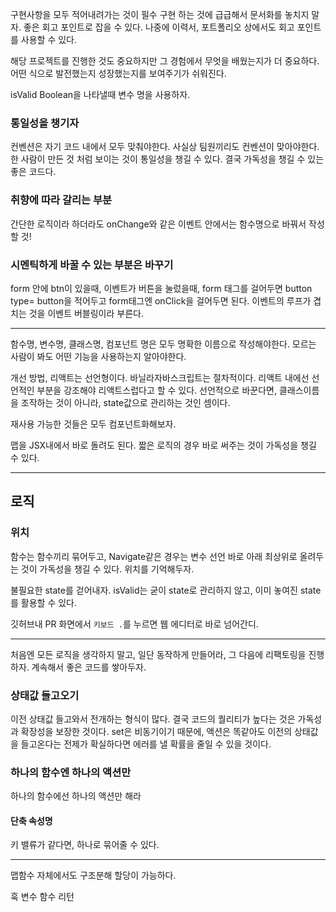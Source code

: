 구현사항을 모두 적어내려가는 것이 필수
구현 하는 것에 급급해서 문서화를 놓치지 말자. 좋은 회고 포인트로 잡을 수 있다.
나중에 이력서, 포트폴리오 상에서도 회고 포인트를 사용할 수 있다.

해당 프로젝트를 진행한 것도 중요하지만
그 경험에서 무엇을 배웠는지가 더 중요하다.
어떤 식으로 발전했는지 성장했는지를 보여주기가 쉬워진다.

isValid
Boolean을 나타낼때 변수 명을 사용하자.

### 통일성을 챙기자

컨벤션은 자기 코드 내에서 모두 맞춰야한다.
사실상 팀원끼리도 컨벤션이 맞아야한다.
한 사람이 만든 것 처럼 보이는 것이 통일성을 챙길 수 있다.
결국 가독성을 챙길 수 있는 좋은 코드다.

### 취향에 따라 갈리는 부분

간단한 로직이라 하더라도 onChange와 같은 이벤트 안에서는 함수명으로 바꿔서 작성할 것!

### 시멘틱하게 바꿀 수 있는 부분은 바꾸기

form 안에 btn이 있을때, 이벤트가 버튼을 눌렀을때, form 태그를 걸어두면
button type= button을 적어두고 form태그엔 onClick을 걸어두면 된다.
이벤트의 루프가 겹치는 것을 이벤트 버블링이라 부른다.

---

함수명, 변수명, 클래스명, 컴포넌트 명은 모두 명확한 이름으로 작성해야한다.
모르는 사람이 봐도 어떤 기능을 사용하는지 알아야한다.

개선 방법, 리액트는 선언형이다. 바닐라자바스크립트는 절차적이다. 리액트 내에선 선언적인 부분을 강조해야 리액트스럽다고 할 수 있다.
선언적으로 바꾼다면, 클래스이름을 조작하는 것이 아니라, state값으로 관리하는 것인 셈이다.

재사용 가능한 것들은 모두 컴포넌트화해보자.

맵을 JSX내에서 바로 돌려도 된다. 짧은 로직의 경우 바로 써주는 것이 가독성을 챙길 수 있다.

---

## 로직

### 위치

함수는 함수끼리 묶어두고, Navigate같은 경우는 변수 선언 바로 아래 최상위로 올려두는 것이 가독성을 챙길 수 있다. 위치를 기억해두자.

불필요한 state를 걷어내자. isValid는 굳이 state로 관리하지 않고, 이미 놓여진 state를 활용할 수 있다.

깃허브내 PR 화면에서 `키보드 .`를 누르면 웹 에디터로 바로 넘어간디.

---

처음엔 모든 로직을 생각하지 말고, 일단 동작하게 만들어라, 그 다음에 리팩토링을 진행하자.
계속해서 좋은 코드를 쌓아두자.

### 상태값 들고오기

이전 상태값 들고와서 전개하는 형식이 많다.
결국 코드의 퀄리티가 높다는 것은 가독성과 확장성을 보장한 것이다.
set은 비동기이기 때문에, 액션은 똑같아도 이전의 상태값을 들고온다는 전제가 확실하다면 에러를 낼 확률을 줄일 수 있을 것이다.

### 하나의 함수엔 하나의 액션만

하나의 함수에선 하나의 액션만 해라

#### 단축 속성명

키 밸류가 같다면, 하나로 묶어줄 수 있다.

---

맵함수 자체에서도 구조분해 할당이 가능하다.

훅
변수
함수
리턴
